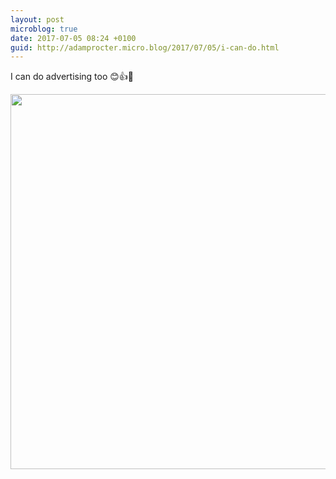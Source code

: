 ```yaml
---
layout: post
microblog: true
date: 2017-07-05 08:24 +0100
guid: http://adamprocter.micro.blog/2017/07/05/i-can-do.html
---
```

I can do advertising too 😊👍🚂

<img src="http://adamprocter.micro.blog/uploads/2017/ce61d0fea5.jpg" width="600" height="600" />
